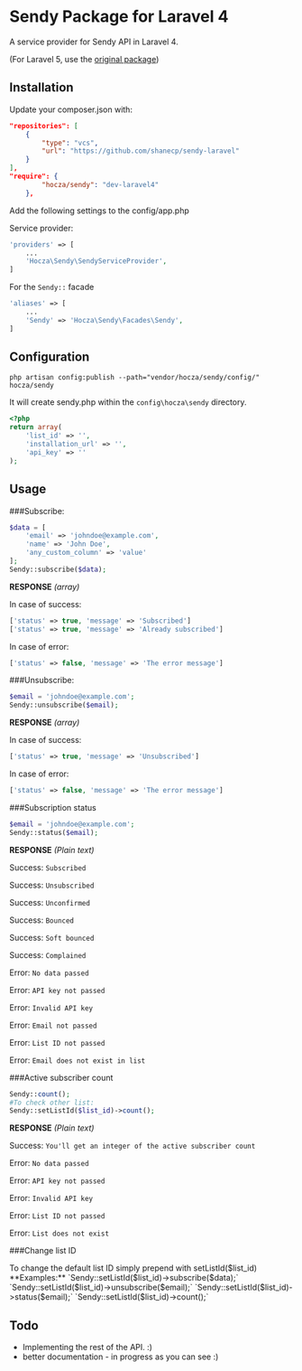 # Sendy Package for Laravel 4
A service provider for Sendy API in Laravel 4.

(For Laravel 5, use the [original package](https://github.com/hocza/sendy-laravel))

Installation
---
Update your composer.json with:

```json
"repositories": [
    {
        "type": "vcs",
        "url": "https://github.com/shanecp/sendy-laravel"
    }
],
"require": {
        "hocza/sendy": "dev-laravel4"
    },
```
Add the following settings to the config/app.php

Service provider:

```php
'providers' => [
	...
	'Hocza\Sendy\SendyServiceProvider',
]
```

For the `Sendy::` facade

```php
'aliases' => [
	...
	'Sendy' => 'Hocza\Sendy\Facades\Sendy',
]
```

Configuration
---
```shell
php artisan config:publish --path="vendor/hocza/sendy/config/" hocza/sendy
```

It will create sendy.php within the `config\hocza\sendy` directory.

```php
<?php
return array(
    'list_id' => '',
    'installation_url' => '',
    'api_key' => ''
);
```

Usage
---
###Subscribe:

```php
$data = [
	'email' => 'johndoe@example.com',
	'name' => 'John Doe',
	'any_custom_column' => 'value'
];
Sendy::subscribe($data);
```

**RESPONSE** *(array)*

In case of success:

```php
['status' => true, 'message' => 'Subscribed']
['status' => true, 'message' => 'Already subscribed']
```
In case of error:

```php
['status' => false, 'message' => 'The error message']
```

###Unsubscribe:

```php
$email = 'johndoe@example.com';
Sendy::unsubscribe($email);
```

**RESPONSE** *(array)*

In case of success:

```php
['status' => true, 'message' => 'Unsubscribed']
```
In case of error:

```php
['status' => false, 'message' => 'The error message']
```

###Subscription status

```php
$email = 'johndoe@example.com';
Sendy::status($email);
```

**RESPONSE** *(Plain text)*

Success: `Subscribed`

Success: `Unsubscribed`

Success: `Unconfirmed`

Success: `Bounced`

Success: `Soft bounced`

Success: `Complained`

Error: `No data passed`

Error: `API key not passed`

Error: `Invalid API key`

Error: `Email not passed`

Error: `List ID not passed`

Error: `Email does not exist in list`

###Active subscriber count

```php
Sendy::count();
#To check other list:
Sendy::setListId($list_id)->count();
```

**RESPONSE** *(Plain text)*

Success: `You'll get an integer of the active subscriber count`

Error: `No data passed`

Error: `API key not passed`

Error: `Invalid API key`

Error: `List ID not passed`

Error: `List does not exist`

###Change list ID

To change the default list ID simply prepend with setListId($list_id)  
**Examples:**  
`Sendy::setListId($list_id)->subscribe($data);`  
`Sendy::setListId($list_id)->unsubscribe($email);`  
`Sendy::setListId($list_id)->status($email);`  
`Sendy::setListId($list_id)->count();`

Todo
---

* Implementing the rest of the API. :)
* better documentation - in progress as you can see :)